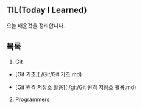 ## TIL(Today I Learned)

 오늘 배운것을 정리합니다.



## 목록 

1. Git

* [Git 기초](./Git/Git 기초.md)

* [Git 원격 저장소 활용](./git/Git 원격 저장소 활용.md)

  

2. Programmers

